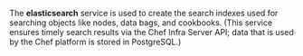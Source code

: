 The **elasticsearch** service is used to create the search indexes used for searching objects like nodes, data bags, and cookbooks. (This service ensures timely search results via the Chef Infra Server API; data that is used by the Chef platform is stored in PostgreSQL.)
